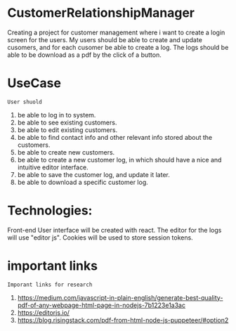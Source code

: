 # CustomerRelationshipManager
  Creating a project for customer management where i want to create a login screen for the users. 
  My users should be able to create and update cusomers, and for each cusomer be able to create a log. 
  The logs should be able to be download as a pdf by the click of a button.

# UseCase
    User shuold
  01. be able to log in to system.
  02. be able to see existing customers.
  03. be able to edit existing customers.
  03. be able to find contact info and other relevant info stored about the customers.
  04. be able to create new customers.
  05. be able to create a new customer log, in which should have a nice and intuitive editor interface.
  06. be able to save the customer log, and update it later.
  07. be able to download a specific customer log.
  
# Technologies:
  Front-end
    User interface will be created with react. The editor for the logs will use "editor js".
    Cookies will be used to store session tokens.
    
# important links
    Imporant links for research
  01. https://medium.com/javascript-in-plain-english/generate-best-quality-pdf-of-any-webpage-html-page-in-nodejs-7b1223e1a3ac
  02. https://editorjs.io/
  03. https://blog.risingstack.com/pdf-from-html-node-js-puppeteer/#option2
